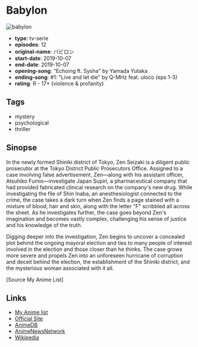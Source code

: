 # Babylon

![babylon](https://cdn.myanimelist.net/images/anime/1942/102707.jpg)

-   **type**: tv-serie
-   **episodes**: 12
-   **original-name**: バビロン
-   **start-date**: 2019-10-07
-   **end-date**: 2019-10-07
-   **opening-song**: "Echoing ft. Sysha" by Yamada Yutaka
-   **ending-song**: #1: "Live and let die" by Q-MHz feat. uloco (eps 1-3)
-   **rating**: R - 17+ (violence & profanity)

## Tags

-   mystery
-   psychological
-   thriller

## Sinopse

In the newly formed Shiniki district of Tokyo, Zen Seizaki is a diligent public prosecutor at the Tokyo District Public Prosecutors Office. Assigned to a case involving false advertisement, Zen—along with his assistant officer, Atsuhiko Fumio—investigate Japan Supiri, a pharmaceutical company that had provided fabricated clinical research on the company's new drug. While investigating the file of Shin Inaba, an anesthesiologist connected to the crime, the case takes a dark turn when Zen finds a page stained with a mixture of blood, hair and skin, along with the letter "F" scribbled all across the sheet. As he investigates further, the case goes beyond Zen's imagination and becomes vastly complex, challenging his sense of justice and his knowledge of the truth.

Digging deeper into the investigation, Zen begins to uncover a concealed plot behind the ongoing mayoral election and ties to many people of interest involved in the election and those closer than he thinks. The case grows more severe and propels Zen into an unforeseen hurricane of corruption and deceit behind the election, the establishment of the Shiniki district, and the mysterious woman associated with it all.

[Source My Anime List]

## Links

-   [My Anime list](https://myanimelist.net/anime/37525/Babylon)
-   [Official Site](https://babylon-anime.com/)
-   [AnimeDB](http://anidb.info/perl-bin/animedb.pl?show=anime&aid=13948)
-   [AnimeNewsNetwork](http://www.animenewsnetwork.com/encyclopedia/anime.php?id=20775)
-   [Wikipedia](https://en.wikipedia.org/wiki/Babylon_%28novel_series%29#Anime)
